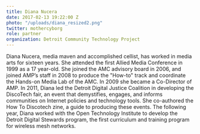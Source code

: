 ```yaml
---
title: Diana Nucera
date: 2017-02-13 19:22:00 Z
photo: "/uploads/diana_resized2.png"
twitter: mothercyborg
role: partner
organization: Detroit Community Technology Project
---
```


Diana Nucera, media maven and accomplished cellist, has worked in media arts for sixteen years. She attended the first Allied Media Conference in 1999 as a 17 year-old. She joined the AMC advisory board in 2006, and joined AMP’s staff in 2008 to produce the "How-to" track and coordinate the Hands-on Media Lab of the AMC. In 2009 she became a Co-Director of AMP. In 2011, Diana led the Detroit Digital Justice Coalition in developing the DiscoTech fair, an event that demystifies, engages, and informs communities on Internet policies and technology tools. She co-authored the How To Discotech zine, a guide to producing these events. The following year, Diana worked with the Open Technology Institute to develop the Detroit Digital Stewards program, the first curriculum and training program for wireless mesh networks.

